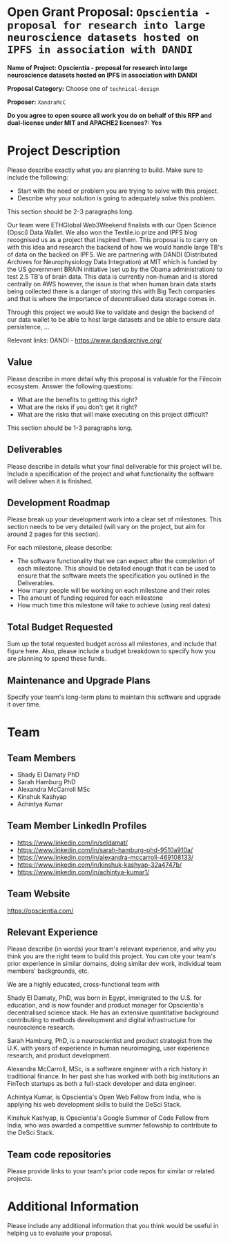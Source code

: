 
# Open Grant Proposal: `Opscientia - proposal for research into large neuroscience datasets hosted on IPFS in association with DANDI`

**Name of Project: Opscientia - proposal for research into large neuroscience datasets hosted on IPFS in association with DANDI**

**Proposal Category:** Choose one of `technical-design`

**Proposer:** `XandraMcC`

**Do you agree to open source all work you do on behalf of this RFP and dual-license under MIT and APACHE2 licenses?: Yes**

# Project Description

Please describe exactly what you are planning to build. Make sure to include the following:
- Start with the need or problem you are trying to solve with this project.
- Describe why your solution is going to adequately solve this problem.

This section should be 2-3 paragraphs long.

Our team were ETHGlobal Web3Weekend finalists with our Open Science (Opsci) Data Wallet. We also won the Textile.io prize and IPFS blog recognised us as a project that inspired them. This proposal is to carry on with this idea and research the backend of how we would handle large TB's of data on the backed on IPFS. We are partnering with DANDI (Distributed Archives for Neurophysiology Data Integration) at MIT which is funded by the US government BRAIN initiative (set up by the Obama administration) to test 2.5 TB's of brain data. This data is currently non-human and is stored centrally on AWS however, the issue is that when human brain data starts being collected there is a danger of storing this with Big Tech companies and that is where the importance of decentralised data storage comes in.

Through this project we would like to validate and design the backend of our data wallet to be able to host large datasets and be able to ensure data persistence, ...

Relevant links:
DANDI - https://www.dandiarchive.org/

## Value

Please describe in more detail why this proposal is valuable for the Filecoin ecosystem. Answer the following questions:
- What are the benefits to getting this right?
- What are the risks if you don't get it right?
- What are the risks that will make executing on this project difficult?

This section should be 1-3 paragraphs long.

## Deliverables

Please describe in details what your final deliverable for this project will be. Include a specification of the project and what functionality the software will deliver when it is finished.

## Development Roadmap

Please break up your development work into a clear set of milestones. This section needs to be very detailed (will vary on the project, but aim for around 2 pages for this section).

For each milestone, please describe:
- The software functionality that we can expect after the completion of each milestone. This should be detailed enough that it can be used to ensure that the software meets the specification you outlined in the Deliverables.
- How many people will be working on each milestone and their roles
- The amount of funding required for each milestone
- How much time this milestone will take to achieve (using real dates)

## Total Budget Requested

Sum up the total requested budget across all milestones, and include that figure here. Also, please include a budget breakdown to specify how you are planning to spend these funds.

## Maintenance and Upgrade Plans

Specify your team's long-term plans to maintain this software and upgrade it over time.

# Team

## Team Members

- Shady El Damaty PhD
- Sarah Hamburg PhD
- Alexandra McCarroll MSc
- Kinshuk Kashyap
- Achintya Kumar

## Team Member LinkedIn Profiles

- https://www.linkedin.com/in/seldamat/
- https://www.linkedin.com/in/sarah-hamburg-phd-9510a910a/
- https://www.linkedin.com/in/alexandra-mccarroll-469108133/
- https://www.linkedin.com/in/kinshuk-kashyap-32a4747b/
- https://www.linkedin.com/in/achintya-kumar1/

## Team Website

https://opscientia.com/

## Relevant Experience

Please describe (in words) your team's relevant experience, and why you think you are the right team to build this project. You can cite your team's prior experience in similar domains, doing similar dev work, individual team members' backgrounds, etc.

We are a highly educated, cross-functional team with 

Shady El Damaty, PhD, was born in Egypt, immigrated to the U.S. for education, and is now founder and product manager for Opscientia's decentralised science stack. He has an extensive quantitative background contributing to methods development and digital infrastructure for neuroscience research.

Sarah Hamburg, PhD, is a neuroscientist and product strategist from the U.K. with years of experience in human neuroimaging, user experience research, and product development.

Alexandra McCarroll, MSc, is a software engineer with a rich history in traditional finance. In her past she has worked with both big institutions an FinTech startups as both a full-stack developer and data engineer.

Achintya Kumar, is Opscientia's Open Web Fellow from India, who is applying his web development skills to build the DeSci Stack.

Kinshuk Kashyap, is Opscientia's Google Summer of Code Fellow from India, who was awarded a competitive summer fellowship to contribute to the DeSci Stack.

## Team code repositories

Please provide links to your team's prior code repos for similar or related projects.

# Additional Information

Please include any additional information that you think would be useful in helping us to evaluate your proposal.